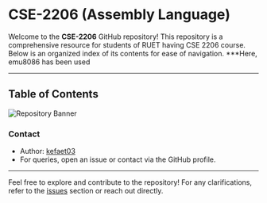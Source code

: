 # CSE-2206 (Assembly Language)

Welcome to the **CSE-2206** GitHub repository! This repository is a comprehensive resource for students of RUET having CSE 2206 course. Below is an organized index of its contents for ease of navigation.
***Here, emu8086 has been used 

---

## Table of Contents

![Repository Banner](./index.png)

### **Contact**
   - Author: [kefaet03](https://github.com/kefaet03)  
   - For queries, open an issue or contact via the GitHub profile.

---

Feel free to explore and contribute to the repository! For any clarifications, refer to the [issues](https://github.com/kefaet03/CSE-2202/issues) section or reach out directly.

